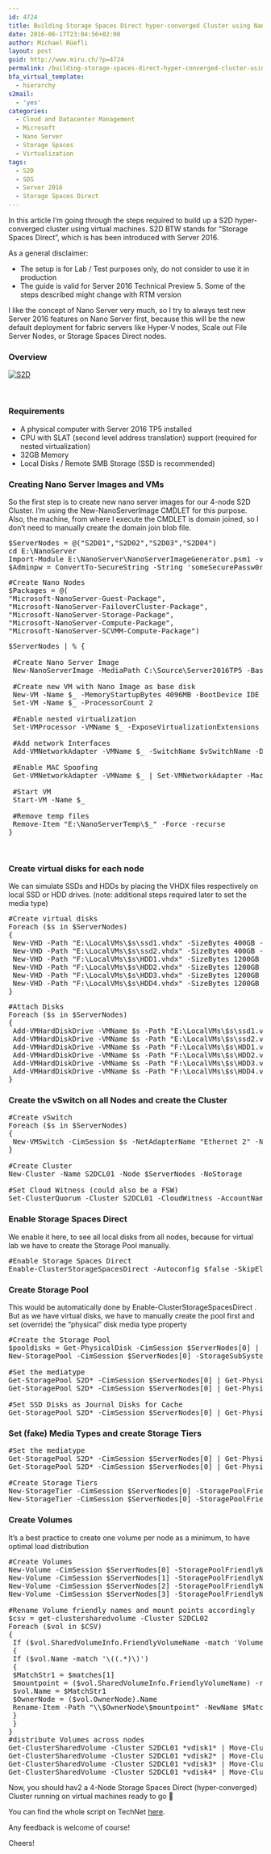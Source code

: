 ```yaml
---
id: 4724
title: Building Storage Spaces Direct hyper-converged Cluster using Nano Server in virtual Machines
date: 2016-06-17T23:04:56+02:00
author: Michael Rüefli
layout: post
guid: http://www.miru.ch/?p=4724
permalink: /building-storage-spaces-direct-hyper-converged-cluster-using-nano-server-in-virtual-machines/
bfa_virtual_template:
  - hierarchy
s2mail:
  - 'yes'
categories:
  - Cloud and Datacenter Management
  - Microsoft
  - Nano Server
  - Storage Spaces
  - Virtualization
tags:
  - S2D
  - SDS
  - Server 2016
  - Storage Spaces Direct
---
```

In this article I&#8217;m going through the steps required to build up a S2D hyper-converged cluster using virtual machines. S2D BTW stands for &#8220;Storage Spaces Direct&#8221;, which is has been introduced with Server 2016.

As a general disclaimer:

  * The setup is for Lab / Test purposes only, do not consider to use it in production
  * The guide is valid for Server 2016 Technical Preview 5. Some of the steps described might change with RTM version

I like the concept of Nano Server very much, so I try to always test new Server 2016 features on Nano Server first, because this will be the new default deployment for fabric servers like Hyper-V nodes, Scale out File Server Nodes, or Storage Spaces Direct nodes.

### Overview

[<img class="alignleft size-full wp-image-4761" src="../content/images/2016/06/S2D.png" alt="S2D" width="594" height="176" srcset="../content/images/2016/06/S2D.png 594w, ../content/images/2016/06/S2D-300x89.png 300w" sizes="(max-width: 594px) 100vw, 594px" />](http://www.miru.ch/building-storage-spaces-direct-hyper-converged-cluster-using-nano-server-in-virtual-machines/s2d/)

&nbsp;

### Requirements

  * A physical computer with Server 2016 TP5 installed
  * CPU with SLAT (second level address translation) support (required for nested virtualization)
  * 32GB Memory
  * Local Disks / Remote SMB Storage (SSD is recommended)

### Creating Nano Server Images and VMs

So the first step is to create new nano server images for our 4-node S2D Cluster. I&#8217;m using the New-NanoServerImage CMDLET for this purpose. Also, the machine, from where I execute the CMDLET is domain joined, so I don&#8217;t need to manually create the domain join blob file.

<pre class="">$ServerNodes = @("S2D01","S2D02","S2D03","S2D04")
cd E:\NanoServer
Import-Module E:\NanoServer\NanoServerImageGenerator.psm1 -verbose
$Adminpw = ConvertTo-SecureString -String 'someSecurePassw0rd' -AsPlainText -Force</pre>

<pre class="">#Create Nano Nodes
$Packages = @(
"Microsoft-NanoServer-Guest-Package",
"Microsoft-NanoServer-FailoverCluster-Package",
"Microsoft-NanoServer-Storage-Package",
"Microsoft-NanoServer-Compute-Package",
"Microsoft-NanoServer-SCVMM-Compute-Package")</pre>

<pre class="">$ServerNodes | % {
 
 #Create Nano Server Image
 New-NanoServerImage -MediaPath C:\Source\Server2016TP5 -BasePath "E:\NanoServerTemp\$_" -TargetPath "E:\LocalVMs\$_\$_.vhd" -Packages $packages -ComputerName "$_" -AdministratorPassword $adminpw -DeploymentType Host -Edition Datacenter -DomainName mirucloud.local -ReuseDomainNode
 
 #Create new VM with Nano Image as base disk
 New-VM -Name $_ -MemoryStartupBytes 4096MB -BootDevice IDE -VHDPath "E:\LocalVMs\$_\$_.vhd" -SwitchName $vSwitchName -Path "E:\LocalVMs\$_" -Generation 1
 Set-VM -Name $_ -ProcessorCount 2
 
 #Enable nested virtualization
 Set-VMProcessor -VMName $_ -ExposeVirtualizationExtensions $true

 #Add network Interfaces
 Add-VMNetworkAdapter -VMName $_ -SwitchName $vSwitchName -DeviceNaming On
 
 #Enable MAC Spoofing
 Get-VMNetworkAdapter -VMName $_ | Set-VMNetworkAdapter -MacAddressSpoofing On

 #Start VM
 Start-VM -Name $_ 
 
 #Remove temp files
 Remove-Item "E:\NanoServerTemp\$_" -Force -recurse
}</pre>

&nbsp;

### Create virtual disks for each node

We can simulate SSDs and HDDs by placing the VHDX files respectively on local SSD or HDD drives. (note: additional steps required later to set the media type)

<pre class="">#Create virtual disks
Foreach ($s in $ServerNodes)
{
 New-VHD -Path "E:\LocalVMs\$s\ssd1.vhdx" -SizeBytes 400GB -Dynamic
 New-VHD -Path "E:\LocalVMs\$s\ssd2.vhdx" -SizeBytes 400GB -Dynamic
 New-VHD -Path "F:\LocalVMs\$s\HDD1.vhdx" -SizeBytes 1200GB -Dynamic
 New-VHD -Path "F:\LocalVMs\$s\HDD2.vhdx" -SizeBytes 1200GB -Dynamic
 New-VHD -Path "F:\LocalVMs\$s\HDD3.vhdx" -SizeBytes 1200GB -Dynamic
 New-VHD -Path "F:\LocalVMs\$s\HDD4.vhdx" -SizeBytes 1200GB -Dynamic
}</pre>

<pre class="">#Attach Disks
Foreach ($s in $ServerNodes)
{
 Add-VMHardDiskDrive -VMName $s -Path "E:\LocalVMs\$s\ssd1.vhdx" -ControllerType SCSI
 Add-VMHardDiskDrive -VMName $s -Path "E:\LocalVMs\$s\ssd2.vhdx" -ControllerType SCSI
 Add-VMHardDiskDrive -VMName $s -Path "F:\LocalVMs\$s\HDD1.vhdx" -ControllerType SCSI
 Add-VMHardDiskDrive -VMName $s -Path "F:\LocalVMs\$s\HDD2.vhdx" -ControllerType SCSI
 Add-VMHardDiskDrive -VMName $s -Path "F:\LocalVMs\$s\HDD3.vhdx" -ControllerType SCSI
 Add-VMHardDiskDrive -VMName $s -Path "F:\LocalVMs\$s\HDD4.vhdx" -ControllerType SCSI
}</pre>

### Create the vSwitch on all Nodes and create the Cluster

<pre class="">#Create vSwitch
Foreach ($s in $ServerNodes)
{
 New-VMSwitch -CimSession $s -NetAdapterName "Ethernet 2" -Name "vSwitch"
}

#Create Cluster
New-Cluster -Name S2DCL01 -Node $ServerNodes -NoStorage

#Set Cloud Witness (could also be a FSW)
Set-ClusterQuorum -Cluster S2DCL01 -CloudWitness -AccountName "&lt;storage account name&gt;" -AccessKey "&lt;Access Key&gt;"
</pre>

### Enable Storage Spaces Direct

We enable it here, to see all local disks from all nodes, because for virtual lab we have to create the Storage Pool manually.

<pre class="">#Enable Storage Spaces Direct
Enable-ClusterStorageSpacesDirect -Autoconfig $false -SkipEligibilityChecks -CimSession $ServerNodes[0] -Confirm:$false</pre>

### Create Storage Pool

This would be automatically done by Enable-ClusterStorageSpacesDirect . But as we have virtual disks, we have to manually create the pool first and set (override) the &#8220;physical&#8221; disk media type property

<pre class="">#Create the Storage Pool
$pooldisks = Get-PhysicalDisk -CimSession $ServerNodes[0] | ? canpool
New-StoragePool -CimSession $ServerNodes[0] -StorageSubSystemFriendlyName "*Cluster*" -FriendlyName "S2D Pool" -FaultDomainAwarenessDefault StorageScaleUnit -PhysicalDisks $pooldisks

#Set the mediatype
Get-StoragePool S2D* -CimSession $ServerNodes[0] | Get-PhysicalDisk | where {$_.Size -lt 500GB} | Set-PhysicalDisk -MediaType SSD
Get-StoragePool S2D* -CimSession $ServerNodes[0] | Get-PhysicalDisk | where {$_.Size -gt 1TB} | Set-PhysicalDisk -MediaType HDD

#Set SSD Disks as Journal Disks for Cache
Get-StoragePool S2D* -CimSession $ServerNodes[0] | Get-PhysicalDisk | where {$_.Size -lt 500GB} | Set-PhysicalDisk -Usage Journal</pre>

### Set (fake) Media Types and create Storage Tiers

<pre class="">#Set the mediatype
Get-StoragePool S2D* -CimSession $ServerNodes[0] | Get-PhysicalDisk | where {$_.Size -lt 500GB} | Set-PhysicalDisk -MediaType SSD
Get-StoragePool S2D* -CimSession $ServerNodes[0] | Get-PhysicalDisk | where {$_.Size -gt 1TB} | Set-PhysicalDisk -MediaType HDD

#Create Storage Tiers
New-StorageTier -CimSession $ServerNodes[0] -StoragePoolFriendlyName S2D* -FriendlyName Capacity -MediaType HDD
New-StorageTier -CimSession $ServerNodes[0] -StoragePoolFriendlyName S2D* -FriendlyName Performance -MediaType SSD</pre>

### Create Volumes

It&#8217;s a best practice to create one volume per node as a minimum, to have optimal load distribution

<pre class="">#Create Volumes
New-Volume -CimSession $ServerNodes[0] -StoragePoolFriendlyName S2D* -FriendlyName vdisk1 -FileSystem CSVFS_REFS -StorageTierFriendlyName Capacity -StorageTierSizes 250GB
New-Volume -CimSession $ServerNodes[1] -StoragePoolFriendlyName S2D* -FriendlyName vdisk2 -FileSystem CSVFS_REFS -StorageTierFriendlyName Capacity -StorageTierSizes 250GB
New-Volume -CimSession $ServerNodes[2] -StoragePoolFriendlyName S2D* -FriendlyName vdisk3 -FileSystem CSVFS_REFS -StorageTierFriendlyName Capacity -StorageTierSizes 250GB
New-Volume -CimSession $ServerNodes[3] -StoragePoolFriendlyName S2D* -FriendlyName vdisk4 -FileSystem CSVFS_REFS -StorageTierFriendlyName Capacity -StorageTierSizes 250GB

#Rename Volume friendly names and mount points accordingly
$csv = get-clustersharedvolume -Cluster S2DCL02
Foreach ($vol in $CSV)
{
 If ($vol.SharedVolumeInfo.FriendlyVolumeName -match 'Volume\d+$')
 {
 If ($vol.Name -match '\((.*)\)')
 {
 $MatchStr1 = $matches[1]
 $mountpoint = ($vol.SharedVolumeInfo.FriendlyVolumeName) -replace 'C:','C$'
 $vol.Name = $MatchStr1
 $OwnerNode = ($vol.OwnerNode).Name
 Rename-Item -Path "\\$OwnerNode\$mountpoint" -NewName $MatchStr1  
 }
 }
}
#distribute Volumes across nodes
Get-ClusterSharedVolume -Cluster S2DCL01 *vdisk1* | Move-ClusterSharedVolume -Node S2D01
Get-ClusterSharedVolume -Cluster S2DCL01 *vdisk2* | Move-ClusterSharedVolume -Node S2D02
Get-ClusterSharedVolume -Cluster S2DCL01 *vdisk3* | Move-ClusterSharedVolume -Node S2D03
Get-ClusterSharedVolume -Cluster S2DCL01 *vdisk4* | Move-ClusterSharedVolume -Node S2D04</pre>

Now, you should hav2 a 4-Node Storage Spaces Direct (hyper-converged) Cluster running on virtual machines ready to go 🙂

You can find the whole script on TechNet <a href="https://gallery.technet.microsoft.com/Building-Storage-Spaces-a0436d4e" target="_blank">here</a>.

Any feedback is welcome of course!

Cheers!

&nbsp;